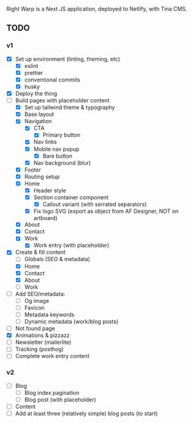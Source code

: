 Right Warp is a Next JS application, deployed to Netlify, with Tina CMS.

## TODO

### v1

- [x] Set up environment (linting, theming, etc)
  - [x] eslint
  - [x] prettier
  - [x] conventional commits
  - [x] husky
- [x] Deploy the thing
- [ ] Build pages with placeholder content
  - [x] Set up tailwind theme & typography
  - [x] Base layout
  - [x] Navigation
    - [x] CTA
      - [x] Primary button
    - [x] Nav links
    - [x] Mobile nav popup
      - [x] Bare button
    - [x] Nav background (blur)
  - [x] Footer
  - [x] Routing setup
  - [x] Home
    - [x] Header style
    - [x] Section container component
      - [x] Callout variant (with serrated separators)
    - [x] Fix logo SVG (export as object from AF Designer, NOT on artboard)
  - [x] About
  - [x] Contact
  - [x] Work
    - [x] Work entry (with placeholder)
- [x] Create & fill content
  - [ ] Globals (SEO & metadata)
  - [x] Home
  - [x] Contact
  - [x] About
  - [ ] Work
- [ ] Add SEO/metadata:
  - [ ] Og image
  - [ ] Favicon
  - [ ] Metadata keywords
  - [ ] Dynamic metadata (work/blog posts)
- [ ] Not found page
- [x] Animations & pizzazz
- [ ] Newsletter (mailerlite)
- [ ] Tracking (posthog)
- [ ] Complete work entry content

### v2

- [ ] Blog
  - [ ] Blog index pagination
  - [ ] Blog post (with placeholder)
- [ ] Content
- [ ] Add at least three (relatively simple) blog posts (to start)
